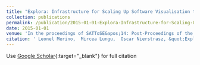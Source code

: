 ```yaml
---
title: "Explora: Infrastructure for Scaling Up Software Visualisation to Corpora"
collection: publications
permalink: /publication/2015-01-01-Explora-Infrastructure-for-Scaling-Up-Software-Visualisation-to-Corpora
date: 2015-01-01
venue: 'In the proceedings of SATToSE&apos;14: Post-Proceedings of the 7th International Seminar Series on Advanced Techniques &amp; Tools for Software Evolution'
citation: ' Leonel Merino,  Mircea Lungu,  Oscar Nierstrasz, &quot;Explora: Infrastructure for Scaling Up Software Visualisation to Corpora.&quot; In the proceedings of SATToSE&amp;apos;14: Post-Proceedings of the 7th International Seminar Series on Advanced Techniques &amp;amp; Tools for Software Evolution, 2015.'
---
```

Use [Google Scholar](https://scholar.google.com/scholar?q=Explora:+Infrastructure+for+Scaling+Up+Software+Visualisation+to+Corpora){:target="_blank"} for full citation